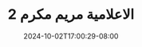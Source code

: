 --- 
title: "الاعلامية مريم مكرم 2"
description: "video bokeh الاعلامية مريم مكرم 2 simontox   baru"
date: 2024-10-02T17:00:29-08:00
file_code: "qzfyilf7zwq5"
draft: false
cover: "uypkzkgj8x6tscd0.jpg"
tags: ["indo", "bokep-indo", "bokep-viral", "bokep-ig"]
length: 180
fld_id: "1390643"
foldername: "Ar7"
categories: ["Ar7"]
views: 32
---